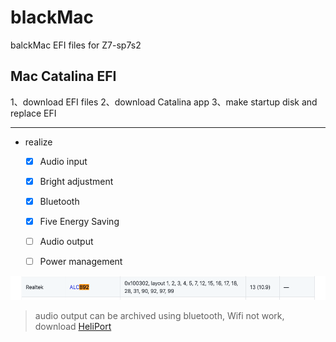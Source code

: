 # blackMac
balckMac EFI files for Z7-sp7s2


## Mac Catalina EFI

1、download EFI files
2、download Catalina app
3、make startup disk and replace EFI

---
- realize 
  - [x] Audio input
  - [x] Bright adjustment
  - [x] Bluetooth 
  - [x] Five Energy Saving
  - [ ] Audio output
  - [ ] Power management 


![realtek audio](./EFI/assets/realtekALC892.png)

> audio output can be archived using bluetooth,  Wifi not work, download [HeliPort](https://github.com/OpenIntelWireless/HeliPort)
